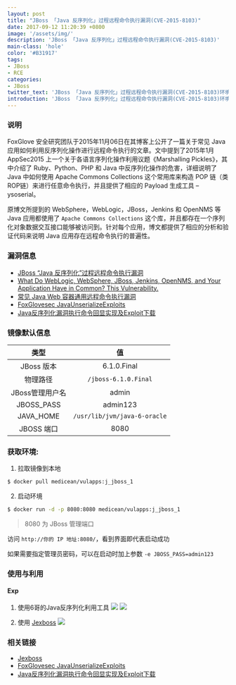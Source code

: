 ```yaml
---
layout: post
title: "JBoss 「Java 反序列化」过程远程命令执行漏洞(CVE-2015-8103)"
date: 2017-09-12 11:20:39 +0800
image: '/assets/img/'
description: 'JBoss 「Java 反序列化」过程远程命令执行漏洞(CVE-2015-8103)'
main-class: 'hole'
color: '#B31917'
tags:
- JBoss
- RCE
categories:
- JBoss
twitter_text: 'JBoss 「Java 反序列化」过程远程命令执行漏洞(CVE-2015-8103)环境'
introduction: 'JBoss 「Java 反序列化」过程远程命令执行漏洞(CVE-2015-8103)环境'
---
```


### 说明

 FoxGlove 安全研究团队于2015年11月06日在其博客上公开了一篇关于常见 Java 应用如何利用反序列化操作进行远程命令执行的文章。文中提到了2015年1月 AppSec2015 上一个关于各语言序列化操作利用议题《Marshalling Pickles》，其中介绍了 Ruby、Python、PHP 和 Java 中反序列化操作的危害，详细说明了 Java 中如何使用 Apache Commons Collections 这个常用库来构造 POP 链（类ROP链）来进行任意命令执行，并且提供了相应的 Payload 生成工具 – ysoserial。

 原博文所提到的 WebSphere，WebLogic，JBoss，Jenkins 和 OpenNMS 等 Java 应用都使用了 `Apache Commons Collections` 这个库，并且都存在一个序列化对象数据交互接口能够被访问到。针对每个应用，博文都提供了相应的分析和验证代码来说明 Java 应用存在远程命令执行的普遍性。

### 漏洞信息

 * [JBoss “Java 反序列化”过程远程命令执行漏洞](https://www.sebug.net/vuldb/ssvid-89723)
 * [What Do WebLogic, WebSphere, JBoss, Jenkins, OpenNMS, and Your Application Have in Common? This Vulnerability.](https://foxglovesecurity.com/2015/11/06/what-do-weblogic-websphere-jboss-jenkins-opennms-and-your-application-have-in-common-this-vulnerability/)
 * [常见 Java Web 容器通用远程命令执行漏洞](https://www.seebug.org/vuldb/ssvid-89713)
 * [FoxGlovesec JavaUnserializeExploits](https://github.com/foxglovesec/JavaUnserializeExploits)
 * [Java反序列化漏洞执行命令回显实现及Exploit下载](http://www.freebuf.com/sectool/88908.html)

### 镜像默认信息

类型 | 值
:-:|:-:
JBoss 版本| 6.1.0.Final
物理路径 | `/jboss-6.1.0.Final`
JBoss管理用户名 | admin 
JBOSS_PASS | admin123
JAVA_HOME  | `/usr/lib/jvm/java-6-oracle`
JBOSS 端口 | 8080

### 获取环境:

1. 拉取镜像到本地
 ```bash
$ docker pull medicean/vulapps:j_jboss_1
 ```

2. 启动环境
 ```bash
$ docker run -d -p 8080:8080 medicean/vulapps:j_jboss_1
 ```
 > 8080 为 JBoss 管理端口

 访问 `http://你的 IP 地址:8080/`，看到界面即代表启动成功

 如果需要指定管理员密码，可以在启动时加上参数 `-e JBOSS_PASS=admin123`

### 使用与利用

#### Exp

 1. 使用6哥的Java反序列化利用工具
 ![](https://github.com/Medicean/VulApps/raw/master/j/jboss/1/exp-0.png)
 ![](https://github.com/Medicean/VulApps/raw/master/j/jboss/1/exp-1.png)

 2. 使用 [Jexboss](https://github.com/joaomatosf/jexboss)
 ![](https://github.com/Medicean/VulApps/raw/master/j/jboss/1/exp-2.png)

### 相关链接
 * [Jexboss](https://github.com/joaomatosf/jexboss)
 * [FoxGlovesec JavaUnserializeExploits](https://github.com/foxglovesec/JavaUnserializeExploits)
 * [Java反序列化漏洞执行命令回显实现及Exploit下载](http://www.freebuf.com/sectool/88908.html)
